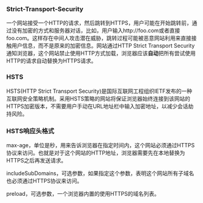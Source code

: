 ### Strict-Transport-Security ###
一个网站接受一个HTTP的请求，然后跳转到HTTPS，用户可能在开始跳转前，通过没有加密的方式和服务器对话，比如，用户输入http://foo.com或者直接foo.com。这样存在中间人攻击潜在威胁，跳转过程可能被恶意网站利用来直接接触用户信息，而不是原来的加密信息。网站通过HTTP Strict Transport Security通知浏览器，这个网站禁止使用HTTP方式加载，浏览器应该**自动**把所有尝试使用HTTP的请求自动替换为HTTPS请求。
### HSTS ###
HSTS(HTTP Strict Transport Security)是国际互联网工程组织IETF发布的一种互联网安全策略机制。采用HSTS策略的网站将保证浏览器始终连接到该网站的HTTPS加密版本，不需要用户手动在URL地址栏中输入加密地址，以减少会话劫持风险。

### HSTS响应头格式 ###

max-age，单位是秒，用来告诉浏览器在指定时间内，这个网站必须通过HTTPS协议来访问。也就是对于这个网站的HTTP地址，浏览器需要先在本地替换为HTTPS之后再发送请求。

includeSubDomains，可选参数，如果指定这个参数，表明这个网站所有子域名也必须通过HTTPS协议来访问。

preload，可选参数，一个浏览器内置的使用HTTPS的域名列表。